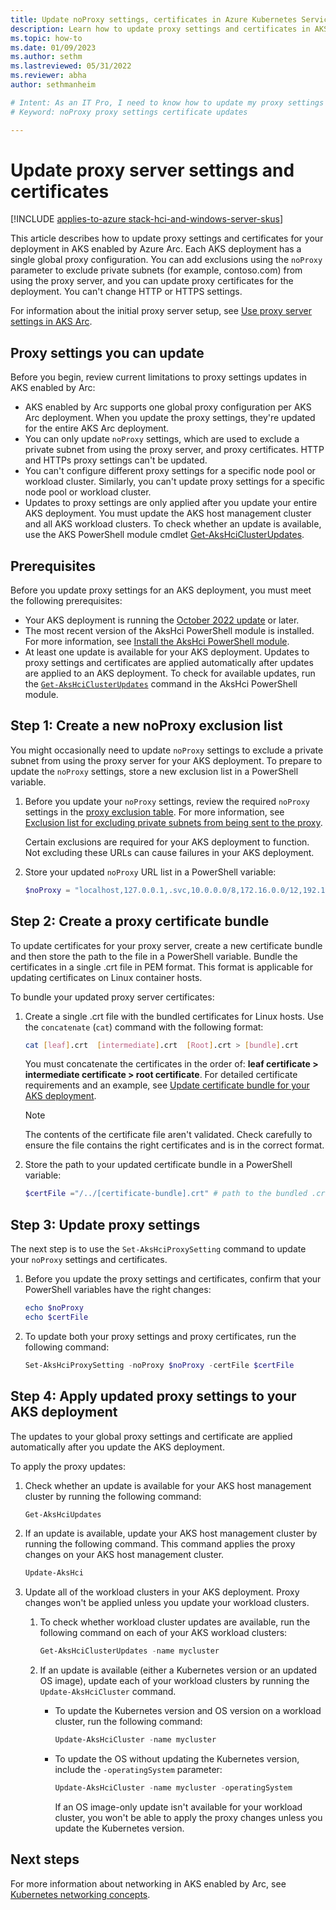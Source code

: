 ```yaml
---
title: Update noProxy settings, certificates in Azure Kubernetes Service
description: Learn how to update proxy settings and certificates in AKS on Azure Stack HCI or AKS on Windows Server.
ms.topic: how-to
ms.date: 01/09/2023
ms.author: sethm
ms.lastreviewed: 05/31/2022
ms.reviewer: abha
author: sethmanheim

# Intent: As an IT Pro, I need to know how to update my proxy settings and upload new certificates for the proxy server.
# Keyword: noProxy proxy settings certificate updates

---
```


# Update proxy server settings and certificates

[!INCLUDE [applies-to-azure stack-hci-and-windows-server-skus](includes/aks-hci-applies-to-skus/aks-hybrid-applies-to-azure-stack-hci-windows-server-sku.md)]

This article describes how to update proxy settings and certificates for your deployment in AKS enabled by Azure Arc. Each AKS deployment has a single global proxy configuration. You can add exclusions using the `noProxy` parameter to exclude private subnets (for example, contoso.com) from using the proxy server, and you can update proxy certificates for the deployment. You can't change HTTP or HTTPS settings.

For information about the initial proxy server setup, see [Use proxy server settings in AKS Arc](set-proxy-settings.md).

## Proxy settings you can update

Before you begin, review current limitations to proxy settings updates in AKS enabled by Arc:

- AKS enabled by Arc supports one global proxy configuration per AKS Arc deployment. When you update the proxy settings, they're updated for the entire AKS Arc deployment.
- You can only update `noProxy` settings, which are used to exclude a private subnet from using the proxy server, and proxy certificates. HTTP and HTTPs proxy settings can't be updated.
- You can't configure different proxy settings for a specific node pool or workload cluster. Similarly, you can't update proxy settings for a specific node pool or workload cluster.
- Updates to proxy settings are only applied after you update your entire AKS deployment. You must update the AKS host management cluster and all AKS workload clusters. To check whether an update is available, use the AKS PowerShell module cmdlet [Get-AksHciClusterUpdates](reference/ps/get-akshciclusterupdates.md).

## Prerequisites

Before you update proxy settings for an AKS deployment, you must meet the following prerequisites:

- Your AKS deployment is running the [October 2022 update](https://github.com/Azure/aks-hybrid/releases/tag/AKS-hybrid-2210) or later.
- The most recent version of the AksHci PowerShell module is installed. For more information, see [Install the AksHci PowerShell module](kubernetes-walkthrough-powershell.md#install-the-akshci-powershell-module).
- At least one update is available for your AKS deployment. Updates to proxy settings and certificates are applied automatically after updates are applied to an AKS deployment. To check for available updates, run the [`Get-AksHciClusterUpdates`](/azure-stack/aks-hci/reference/ps/get-akshciclusterupdates) command in the AksHci PowerShell module.

## Step 1: Create a new noProxy exclusion list

You might occasionally need to update `noProxy` settings to exclude a private subnet from using the proxy server for your AKS deployment. To prepare to update the `noProxy` settings, store a new exclusion list in a PowerShell variable.

1. Before you update your `noProxy` settings, review the required `noProxy` settings in the [proxy exclusion table](set-proxy-settings.md#exclusion-list-for-excluding-private-subnets-from-being-sent-to-the-proxy). For more information, see [Exclusion list for excluding private subnets from being sent to the proxy](set-proxy-settings.md#exclusion-list-for-excluding-private-subnets-from-being-sent-to-the-proxy).

   Certain exclusions are required for your AKS deployment to function. Not excluding these URLs can cause failures in your AKS deployment.

1. Store your updated `noProxy` URL list in a PowerShell variable:

   ```powershell  
   $noProxy = "localhost,127.0.0.1,.svc,10.0.0.0/8,172.16.0.0/12,192.168.0.0/16,.contoso.com"
   ```

## Step 2: Create a proxy certificate bundle

To update certificates for your proxy server, create a new certificate bundle and then store the path to the file in a PowerShell variable. Bundle the certificates in a single .crt file in PEM format. This format is applicable for updating certificates on Linux container hosts.

To bundle your updated proxy server certificates:

1. Create a single .crt file with the bundled certificates for Linux hosts. Use the `concatenate` (`cat`) command with the following format:

   ```bash
   cat [leaf].crt  [intermediate].crt  [Root].crt > [bundle].crt
   ```

   You must concatenate the certificates in the order of: **leaf certificate > intermediate certificate > root certificate**. For detailed certificate requirements and an example, see [Update certificate bundle for your AKS deployment](update-certificate-bundle.md#certificate-format).

   > [!NOTE]
   > The contents of the certificate file aren't validated. Check carefully to ensure the file contains the right certificates and is in the correct format.

1. Store the path to your updated certificate bundle in a PowerShell variable:

   ```powershell
   $certFile ="/../[certificate-bundle].crt" # path to the bundled .crt file
   ```

## Step 3: Update proxy settings

The next step is to use the `Set-AksHciProxySetting` command to update your `noProxy` settings and certificates.

1. Before you update the proxy settings and certificates, confirm that your PowerShell variables have the right changes:

   ```PowerShell
   echo $noProxy
   echo $certFile
   ```

1. To update both your proxy settings and proxy certificates, run the following command:

   ```PowerShell
   Set-AksHciProxySetting -noProxy $noProxy -certFile $certFile
   ```

## Step 4: Apply updated proxy settings to your AKS deployment

The updates to your global proxy settings and certificate are applied automatically after you update the AKS deployment.

To apply the proxy updates:

1. Check whether an update is available for your AKS host management cluster by running the following command:

   ```powershell  
   Get-AksHciUpdates
   ```

1. If an update is available, update your AKS host management cluster by running the following command. This command applies the proxy changes on your AKS host management cluster.

   ```powershell  
   Update-AksHci
   ```

1. Update all of the workload clusters in your AKS deployment. Proxy changes won't be applied unless you update your workload clusters.

   1. To check whether workload cluster updates are available, run the following command on each of your AKS workload clusters:

      ```powershell  
      Get-AksHciClusterUpdates -name mycluster
      ```

   1. If an update is available (either a Kubernetes version or an updated OS image), update each of your workload clusters by running the `Update-AksHciCluster` command.

      - To update the Kubernetes version and OS version on a workload cluster, run the following command:

        ```powershell  
        Update-AksHciCluster -name mycluster
        ```

      - To update the OS without updating the Kubernetes version, include the  `-operatingSystem` parameter:

        ```powershell  
        Update-AksHciCluster -name mycluster -operatingSystem
        ```

        If an OS image-only update isn't available for your workload cluster, you won't be able to apply the proxy changes unless you update the Kubernetes version.

## Next steps

For more information about networking in AKS enabled by Arc, see [Kubernetes networking concepts](/azure-stack/aks-hci/concepts-node-networking).
